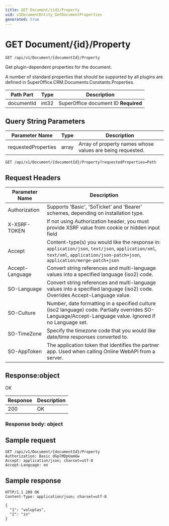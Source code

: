 ```yaml
---
title: GET Document/{id}/Property
uid: v1DocumentEntity_GetDocumentProperties
generated: true
---
```


# GET Document/{id}/Property

```http
GET /api/v1/Document/{documentId}/Property
```

Get plugin-dependent properties for the document.


A number of standard properties that should be supported by all plugins are defined in SuperOffice.CRM.Documents.Constants.Properties.





| Path Part | Type | Description |
|-----------|------|-------------|
| documentId | int32 | SuperOffice document ID **Required** |


## Query String Parameters

| Parameter Name | Type |  Description |
|----------------|------|--------------|
| requestedProperties | array |  Array of property names whose values are being requested. |

```http
GET /api/v1/Document/{documentId}/Property?requestedProperties=Path
```


## Request Headers

| Parameter Name | Description |
|----------------|-------------|
| Authorization  | Supports 'Basic', 'SoTicket' and 'Bearer' schemes, depending on installation type. |
| X-XSRF-TOKEN   | If not using Authorization header, you must provide XSRF value from cookie or hidden input field |
| Accept         | Content-type(s) you would like the response in: `application/json`, `text/json`, `application/xml`, `text/xml`, `application/json-patch+json`, `application/merge-patch+json` |
| Accept-Language | Convert string references and multi-language values into a specified language (iso2) code. |
| SO-Language | Convert string references and multi-language values into a specified language (iso2) code. Overrides Accept-Language value. |
| SO-Culture | Number, date formatting in a specified culture (iso2 language) code. Partially overrides SO-Language/Accept-Language value. Ignored if no Language set. |
| SO-TimeZone | Specify the timezone code that you would like date/time responses converted to. |
| SO-AppToken | The application token that identifies the partner app. Used when calling Online WebAPI from a server. |


## Response:object

OK

| Response | Description |
|----------------|-------------|
| 200 | OK |

### Response body: object


## Sample request

```http!
GET /api/v1/Document/{documentId}/Property
Authorization: Basic dGplMDpUamUw
Accept: application/json; charset=utf-8
Accept-Language: en
```

## Sample response

```http_
HTTP/1.1 200 OK
Content-Type: application/json; charset=utf-8

{
  "1": "voluptas",
  "2": "in"
}
```
